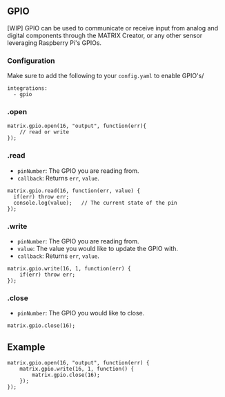## GPIO
[WIP] GPIO can be used to communicate or receive input from analog and digital components through the MATRIX Creator, or any other sensor leveraging Raspberry Pi's GPIOs.

### Configuration
Make sure to add the following to your `config.yaml` to enable GPIO's/

```
integrations:
  - gpio
```

### .open
```
matrix.gpio.open(16, "output", function(err){
	// read or write
});
```

### .read
* `pinNumber`: The GPIO you are reading from.
* `callback`: Returns `err`, `value`.
```
matrix.gpio.read(16, function(err, value) {
  if(err) throw err;
  console.log(value);	// The current state of the pin
});
```

### .write
* `pinNumber`: The GPIO you are reading from.
* `value`: The value you would like to update the GPIO with.
* `callback`: Returns `err`, `value`.

```
matrix.gpio.write(16, 1, function(err) {
	if(err) throw err;
});
```

### .close
* `pinNumber`: The GPIO you would like to close.
```
matrix.gpio.close(16);
```

## Example
```
matrix.gpio.open(16, "output", function(err) {
    matrix.gpio.write(16, 1, function() {
        matrix.gpio.close(16);
    });
});
```
